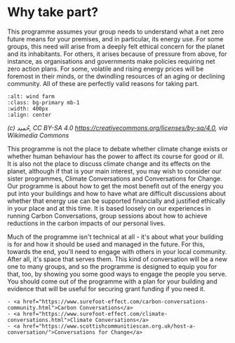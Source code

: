 # Why take part?

This programme assumes your group needs to understand what a net zero future means for your premises, and in particular, its energy use.  For some groups, this need will arise from a deeply felt ethical concern for the planet and its inhabitants.  For others, it arises because of pressure from above, for instance, as organisations and governments make policies requiring net zero action plans.  For some, volatile and rising energy prices will be foremost in their minds, or the dwindling resources of an aging or declining community.  All of these are perfectly valid reasons for taking part. 


```{image} ../images/1199px-Gabal_El-Zayt_Wind_farm.png
:alt: wind farm
:class: bg-primary mb-1
:width: 400px
:align: center
```

*(c) حُميد, CC BY-SA 4.0 <https://creativecommons.org/licenses/by-sa/4.0>, via Wikimedia Commons*


This programme is not the place to debate whether climate change exists or whether human behaviour has the power to affect its course for good or ill.  It is also not the place to discuss climate change and its effects on the planet, although if that is your main interest, you may wish to consider our sister programmes, Climate Conversations and Conversations for Change.  Our programme is about how to get the most benefit out of the energy you put into your buildings and how to have what are difficult discussions about whether that energy use can be supported financially and justified ethically in your place and at this time.   It is based loosely on our experiences in running Carbon Conversations, group sessions about how to achieve reductions in the carbon impacts of our personal lives.  


Much of the programme isn't technical at all - it's about what your building is for and how it should be used and managed in the future.  For this, towards the end, you'll need to engage with others in your local community.  After all, it's space that serves them.  This kind of conversation will be a new one to many groups, and so the programme is designed to equip you for that, too, by showing you some good ways to engage the people you serve. You should come out of the programme with a plan for your building and evidence that will be useful for securing grant funding if you need it.  

```{admonition} Further reading
- <a href="https://www.surefoot-effect.com/carbon-conversations-community.html">Carbon Conversations</a>
- <a href="https://www.surefoot-effect.com/climate-conversations.html">Climate Conversations</a>
- <a href="https://www.scottishcommunitiescan.org.uk/host-a-conversation/">Conversations for Change</a>
```

